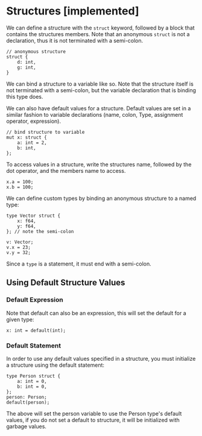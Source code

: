 # Structures [implemented]

We can define a structure with the `struct` keyword, followed by a block that
contains the structures members. Note that an anonymous `struct` is not a 
declaration, thus it is not terminated with a semi-colon.

```
// anonymous structure
struct {
    d: int,
    g: int,
}
```

We can bind a structure to a variable like so. Note that the structure itself
is not terminated with a semi-colon, but the variable declaration that is binding
this type does. 

We can also have default values for a structure. Default values are set in a 
similar fashion to variable declarations (name, colon, Type, assignment operator,
expression).

```
// bind structure to variable
mut x: struct {
    a: int = 2,
    b: int,
};
```

To access values in a structure, write the structures name, followed by
the dot operator, and the members name to access.

```
x.a = 100;
x.b = 100;
```

We can define custom types by binding an anonymous structure to a named type:

```
type Vector struct {
    x: f64,
    y: f64,
}; // note the semi-colon

v: Vector;
v.x = 23;
v.y = 32;
```

Since a `type` is a statement, it must end with a semi-colon.

## Using Default Structure Values
### Default Expression
Note that default can also be an expression, this will set the default for a
given type:

```
x: int = default(int);
```

### Default Statement
In order to use any default values specified in a structure, you must initialize
a structure using the default statement:

    type Person struct {
        a: int = 0,
        b: int = 0,
    };
    person: Person;
    default(person);
    
The above will set the person variable to use the Person type's default values, if
you do not set a default to structure, it will be initialized with garbage values.
